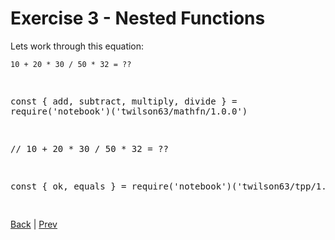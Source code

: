 # Exercise 3 - Nested Functions

Lets work through this equation:

```
10 + 20 * 30 / 50 * 32 = ??
```

<div class="tonic">
<pre>

const { add, subtract, multiply, divide } = require('notebook')('twilson63/mathfn/1.0.0')

// 10 + 20 * 30 / 50 * 32 = ??

const { ok, equals } = require('notebook')('twilson63/tpp/1.0.1')

</pre>
</div>

[Back](/4-magic-eight-ball/nested-functions) | [Prev](2)
